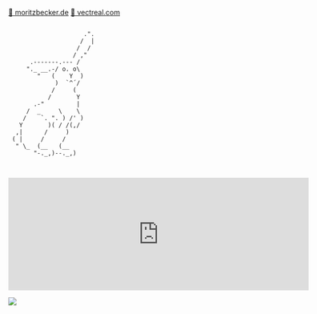 [🔗 moritzbecker.de](https://moritzbecker.de/)
[🔗 vectreal.com](https://vectreal.com)

```

                     .".
                    /  |
                   /  /
                  / ,"
      .-------.--- /
     "._ __.-/ o. o\
        "   (    Y  )
             )  `^´/
            /     (
           /       Y
       .-"         |
     /  _     \    \
    /    `. ". ) /' )
   Y       )( / /(,/
  ,|      /     )
 ( |     /     /
  " \_  (__   (__       
       "-._,)--._,)
        
        
 ```

<iframe src="https://github.com/sponsors/Schlomoh/card" title="Sponsor Schlomoh" height="225" width="600" style="border: 0;"></iframe>


![](https://hit.yhype.me/github/profile?user_id=71161651)
